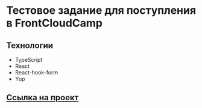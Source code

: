 # Тестовое задание для поступления в FrontCloudCamp

## Технологии
* TypeScript
* React
* React-hook-form
* Yup

## [Ссылка на проект](https://cloud-test-one.vercel.app/)